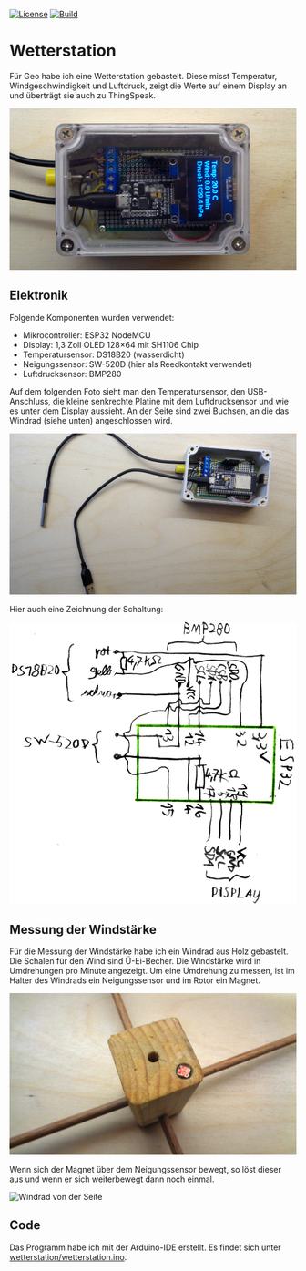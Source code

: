 [![License](https://img.shields.io/badge/license-Apache%202-blue.svg)](LICENSE)
[![Build](https://github.com/elias-lange/Wetterstation/workflows/Build/badge.svg)](https://github.com/elias-lange/Wetterstation/actions)

# Wetterstation

Für Geo habe ich eine Wetterstation gebastelt. Diese misst Temperatur, Windgeschwindigkeit und Luftdruck, zeigt die Werte auf einem Display an und überträgt sie auch zu ThingSpeak.

![Box der Wetterstation in Betrieb](doc/Box_in_Betrieb.jpg)

## Elektronik

Folgende Komponenten wurden verwendet:

* Mikrocontroller: ESP32 NodeMCU
* Display: 1,3 Zoll OLED 128×64 mit SH1106 Chip
* Temperatursensor: DS18B20 (wasserdicht)
* Neigungssensor: SW-520D (hier als Reedkontakt verwendet)
* Luftdrucksensor: BMP280

Auf dem folgenden Foto sieht man den Temperatursensor, den USB-Anschluss, die kleine senkrechte Platine mit dem Luftdrucksensor und wie es unter dem Display aussieht. An der Seite sind zwei Buchsen, an die das Windrad (siehe unten) angeschlossen wird.

![Platine der Wetterstation](doc/Box_offen.jpg)

Hier auch eine Zeichnung der Schaltung:

![Schaltung](doc/Schaltung.png)

## Messung der Windstärke

Für die Messung der Windstärke habe ich ein Windrad aus Holz gebastelt. Die Schalen für den Wind sind Ü-Ei-Becher. Die Windstärke wird in Umdrehungen pro Minute angezeigt. Um eine Umdrehung zu messen, ist im Halter des Windrads ein Neigungssensor und im Rotor ein Magnet.

![Magnet im Windrad](doc/Magnet_im_Windrad.jpg)

Wenn sich der Magnet über dem Neigungssensor bewegt, so löst dieser aus und wenn er sich weiterbewegt dann noch einmal.

![Windrad von der Seite](doc/Windrad.gif)

## Code

Das Programm habe ich mit der Arduino-IDE erstellt. Es findet sich unter [wetterstation/wetterstation.ino](wetterstation/wetterstation.ino).
